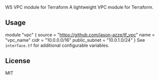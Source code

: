 WS VPC module for Terraform
A lightweight VPC module for Terraform.
## Usage

module "vpc" {
source = "https://github.com/jason-azze/tf_vpc"
name = "vpc_name"
cidr = "10.0.0.0/16"
public_subnet = "10.0.1.0/24"
}
See `interface.tf` for additional configurable variables.
## License
MIT
